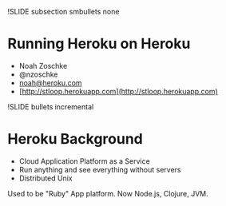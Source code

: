 !SLIDE subsection smbullets none
# Running Heroku on Heroku #

* Noah Zoschke
* @nzoschke
* noah@heroku.com
* [http://stloop.herokuapp.com](http://stloop.herokuapp.com)

!SLIDE bullets incremental
# Heroku Background #

* Cloud Application Platform as a Service
* Run anything and see everything without servers 
* Distributed Unix

<p class="notes">
Used to be "Ruby" App platform. Now Node.js, Clojure, JVM.
</p>